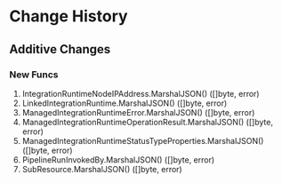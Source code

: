# Change History

## Additive Changes

### New Funcs

1. IntegrationRuntimeNodeIPAddress.MarshalJSON() ([]byte, error)
1. LinkedIntegrationRuntime.MarshalJSON() ([]byte, error)
1. ManagedIntegrationRuntimeError.MarshalJSON() ([]byte, error)
1. ManagedIntegrationRuntimeOperationResult.MarshalJSON() ([]byte, error)
1. ManagedIntegrationRuntimeStatusTypeProperties.MarshalJSON() ([]byte, error)
1. PipelineRunInvokedBy.MarshalJSON() ([]byte, error)
1. SubResource.MarshalJSON() ([]byte, error)
